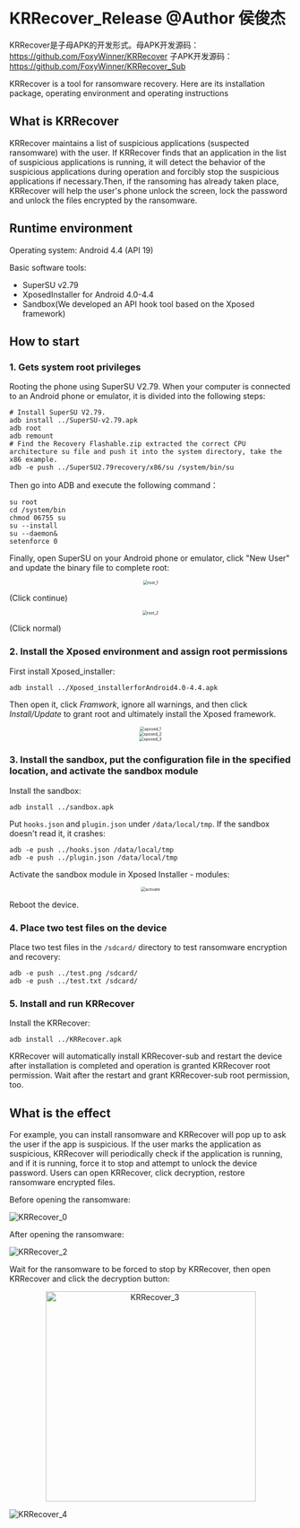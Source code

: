 # KRRecover_Release @Author 侯俊杰
KRRecover是子母APK的开发形式。母APK开发源码：https://github.com/FoxyWinner/KRRecover 子APK开发源码：https://github.com/FoxyWinner/KRRecover_Sub

KRRecover is a tool for ransomware recovery. Here are its installation package, operating environment and operating instructions

## What is KRRecover

KRRecover maintains a list of suspicious applications (suspected ransomware) with the user. If KRRecover finds that an application in the list of suspicious applications is running, it will detect the behavior of the suspicious applications during operation and forcibly stop the suspicious applications if necessary.Then, if the ransoming has already taken place, KRRecover will help the user's phone unlock the screen, lock the password and unlock the files encrypted by the ransomware.

## Runtime environment

Operating system: Android 4.4 (API 19)

Basic software tools: 

* SuperSU v2.79 
* XposedInstaller for Android 4.0-4.4
* Sandbox(We developed an API hook tool based on the Xposed framework)

## How to start

### 1. Gets system root privileges

Rooting the phone using SuperSU V2.79. When your computer is connected to an Android phone or emulator, it is divided into the following steps:

```shell
# Install SuperSU V2.79.
adb install ../SuperSU-v2.79.apk
adb root
adb remount
# Find the Recovery Flashable.zip extracted the correct CPU architecture su file and push it into the system directory, take the x86 example.
adb -e push ../SuperSU2.79recovery/x86/su /system/bin/su
```

Then go into ADB and execute the following command：

```shell
su root
cd /system/bin
chmod 06755 su
su --install
su --daemon&
setenforce 0
```

Finally, open SuperSU on your Android phone or emulator, click "New User" and update the binary file to complete root:

<div align=center><img src="https://github.com/FoxyWinner/KRRecover_Release/blob/master/readme_images/root_1.png" alt="root_1" style="zoom:50%;" /></div>

(Click continue)

<div align=center><img src="https://github.com/FoxyWinner/KRRecover_Release/blob/master/readme_images/root_2.png" alt="root_2" style="zoom:50%;" /></div>

(Click normal)

### 2. Install the Xposed environment and assign root permissions

First install Xposed_installer:

```shell
adb install ../Xposed_installerforAndroid4.0-4.4.apk
```

Then open it, click *Framwork*, ignore all warnings, and then click *Install/Update* to grant root and ultimately install the Xposed framework.

<div align=center><img src="https://github.com/FoxyWinner/KRRecover_Release/blob/master/readme_images/xposed_1.png" alt="xposed_1" style="zoom:50%;" /></div>

<div align=center><img src="https://github.com/FoxyWinner/KRRecover_Release/blob/master/readme_images/xposed_2.png" alt="xposed_2" style="zoom:50%;" /></div>

<div align=center><img src="https://github.com/FoxyWinner/KRRecover_Release/blob/master/readme_images/xposed_3.png" alt="xposed_3" style="zoom:50%;" /></div>

### 3. Install the sandbox, put  the configuration file in the specified location, and activate the sandbox module

Install the sandbox:

```shell
adb install ../sandbox.apk
```

Put `hooks.json` and `plugin.json` under `/data/local/tmp`. If the sandbox doesn't read it, it crashes:

```shell
adb -e push ../hooks.json /data/local/tmp
adb -e push ../plugin.json /data/local/tmp
```

Activate the sandbox module in Xposed Installer - modules:

<div align=center><img src="https://github.com/FoxyWinner/KRRecover_Release/blob/master/readme_images/activate.png" alt="activate" style="zoom:50%;" /></div>

Reboot the device.

### 4. Place two test files on the device

Place two test files in the `/sdcard/` directory to test ransomware encryption and recovery:

```shell
adb -e push ../test.png /sdcard/
adb -e push ../test.txt /sdcard/
```

### 5. Install and run KRRecover

Install the KRRecover:

```shell
adb install ../KRRecover.apk
```

KRRecover will automatically install KRRecover-sub and restart the device after installation is completed and operation is granted KRRecover root permission. Wait after the restart and grant KRRecover-sub root permission, too.

## What is the effect

For example, you can install ransomware and KRRecover will pop up to ask the user if the app is suspicious. If the user marks the application as suspicious, KRRecover will periodically check if the application is running, and if it is running, force it to stop and attempt to unlock the device password. Users can open KRRecover, click decryption, restore ransomware encrypted files.

Before opening the ransomware:

![KRRecover_0](https://github.com/FoxyWinner/KRRecover_Release/blob/master/readme_images/KRRecover_0.png)

After opening the ransomware:

![KRRecover_2](https://github.com/FoxyWinner/KRRecover_Release/blob/master/readme_images/KRRecover_2.png)

Wait for the ransomware to be forced to stop by KRRecover, then open KRRecover and click the decryption button:

<div align=center><img src="https://github.com/FoxyWinner/KRRecover_Release/blob/master/readme_images/KRRecover_3.png" alt="KRRecover_3" width="375" /></div>

![KRRecover_4](https://github.com/FoxyWinner/KRRecover_Release/blob/master/readme_images/KRRecover_4.png)

